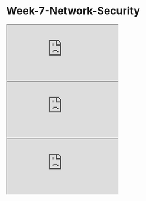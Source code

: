 # Week-7-Network-Security
<iframe src= "https://imgur.com/a/jOyvlDo"> </iframe>
<iframe src= "https://imgur.com/a/G7CFd2G"> </iframe>
<iframe src= "https://imgur.com/a/qDfufKR"> </iframe>
